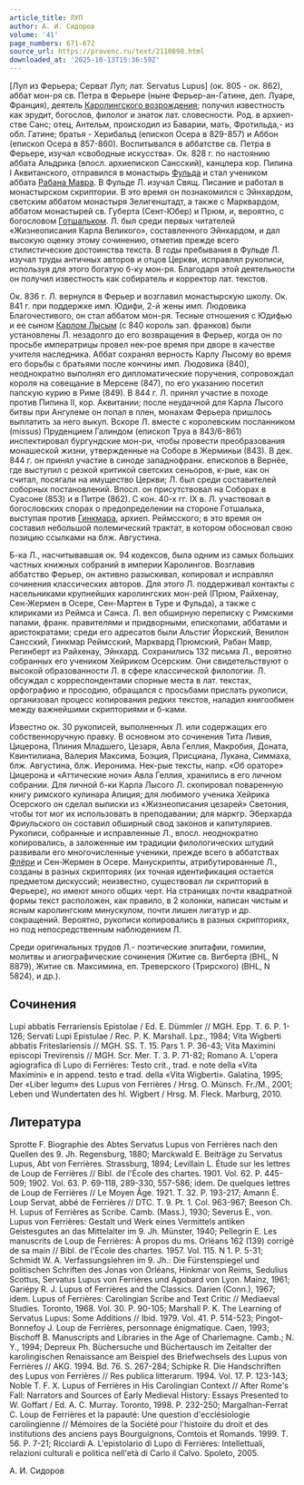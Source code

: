 ```yaml
---
article_title: ЛУП
author: А. И. Сидоров
volume: '41'
page_numbers: 671-672
source_url: https://pravenc.ru/text/2110898.html
downloaded_at: '2025-10-13T15:36:59Z'
---
```


[Луп из Ферьера; Серват Луп; лат. Servatus Lupus] (ок. 805 - ок. 862), аббат мон-ря св. Петра в Ферьере (ныне Ферьер-ан-Гатине, деп. Луаре, Франция), деятель [Каролингского возрождения](<https://pravenc.ru/text/Каролингское возрождение.html>); получил известность как эрудит, богослов, филолог и знаток лат. словесности. Род. в архиеп-стве Санс; отец, Антельм, происходил из Баварии, мать, Фротильда,- из обл. Гатине; братья - Херибальд (епископ Осера в 829-857) и Аббон (епископ Осера в 857-860). Воспитывался в аббатстве св. Петра в Ферьере, изучал «свободные искусства». Ок. 828 г. по настоянию аббата Альдрика (впосл. архиепископ Сансский), канцлера кор. Пипина I Аквитанского, отправился в монастырь [Фульда](https://pravenc.ru/text/Фульда.html) и стал учеником аббата [Рабана Мавра](<https://pravenc.ru/text/Рабан Мавр.html>). В Фульде Л. изучал Свящ. Писание и работал в монастырском скриптории. В это время он познакомился с Эйнхардом, светским аббатом монастыря Зелигенштадт, а также с Марквардом, аббатом монастырей св. Губерта (Сент-Юбер) и Прюм, и, вероятно, с богословом [Готшальком](https://pravenc.ru/text/Готшальком.html). Л. был среди первых читателей «Жизнеописания Карла Великого», составленного Эйнхардом, и дал высокую оценку этому сочинению, отметив прежде всего стилистические достоинства текста. В годы пребывания в Фульде Л. изучал труды античных авторов и отцов Церкви, исправлял рукописи, используя для этого богатую б-ку мон-ря. Благодаря этой деятельности он получил известность как собиратель и корректор лат. текстов.

Ок. 836 г. Л. вернулся в Ферьер и возглавил монастырскую школу. Ок. 841 г. при поддержке имп. Юдифи, 2-й жены имп. Людовика Благочестивого, он стал аббатом мон-ря. Тесные отношения с Юдифью и ее сыном [Карлом Лысым](<https://pravenc.ru/text/Карлом Лысым.html>) (с 840 король зап. франков) были установлены Л. незадолго до его возвращения в Ферьер, когда он по просьбе императрицы провел нек-рое время при дворе в качестве учителя наследника. Аббат сохранял верность Карлу Лысому во время его борьбы с братьями после кончины имп. Людовика (840), неоднократно выполнял его дипломатические поручения, сопровождал короля на совещание в Мерсене (847), по его указанию посетил папскую курию в Риме (849). В 844 г. Л. принял участие в походе против Пипина II, кор. Аквитании; после неудачной для Карла Лысого битвы при Ангулеме он попал в плен, монахам Ферьера пришлось выплатить за него выкуп. Вскоре Л. вместе с королевским посланником (missus) Пруденцием Галиндом (епископ Труа в 843/6-861) инспектировал бургундские мон-ри, чтобы провести преобразования монашеской жизни, утвержденные на Соборе в Жерминьи (843). В дек. 844 г. он принял участие в синоде западнофранк. епископов в Вернёе, где выступил с резкой критикой светских сеньоров, к-рые, как он считал, посягали на имущество Церкви; Л. был среди составителей соборных постановлений. Впосл. он присутствовал на Соборах в Суасоне (853) и в Питре (862). С кон. 40-х гг. IX в. Л. участвовал в богословских спорах о предопределении на стороне Готшалька, выступая против [Гинкмара](https://pravenc.ru/text/Гинкмар.html), архиеп. Реймсского; в это время он составил небольшой полемический трактат, в котором обосновал свою позицию ссылками на блж. Августина.

Б-ка Л., насчитывавшая ок. 94 кодексов, была одним из самых больших частных книжных собраний в империи Каролингов. Возглавив аббатство Ферьер, он активно разыскивал, копировал и исправлял сочинения классических авторов. Для этого Л. поддерживал контакты с насельниками крупнейших каролингских мон-рей (Прюм, Райхенау, Сен-Жермен в Осере, Сен-Мартен в Туре и Фульда), а также с клириками из Реймса и Санса. Л. вел обширную переписку с Римскими папами, франк. правителями и придворными, епископами, аббатами и аристократами; среди его адресатов были Альстиг Йоркский, Венилон Сансский, Гинкмар Реймсский, Марквард Прюмский, Рабан Мавр, Регинберт из Райхенау, Эйнхард. Сохранились 132 письма Л., вероятно собранных его учеником Хейриком Осерским. Они свидетельствуют о высокой образованности Л. в сфере классической филологии. Л. обсуждал с корреспондентами спорные места в лат. текстах, орфографию и просодию, обращался с просьбами прислать рукописи, организовал процесс копирования редких текстов, наладил книгообмен между важнейшими скрипториями и б-ками.

Известно ок. 30 рукописей, выполненных Л. или содержащих его собственноручную правку. В основном это сочинения Тита Ливия, Цицерона, Плиния Младшего, Цезаря, Авла Геллия, Макробия, Доната, Квинтилиана, Валерия Максима, Боэция, Присциана, Лукана, Симмаха, блж. Августина, блж. Иеронима. Нек-рые тексты, напр. «Об ораторе» Цицерона и «Аттические ночи» Авла Геллия, хранились в его личном собрании. Для личной б-ки Карла Лысого Л. скопировал поваренную книгу римского кулинара Апиция; для любимого ученика Хейрика Осерского он сделал выписки из «Жизнеописания цезарей» Светония, чтобы тот мог их использовать в преподавании; для маркгр. Эберхарда Фриульского он составил обширный свод законов и капитуляриев. Рукописи, собранные и исправленные Л., впосл. неоднократно копировались, а заложенные им традиции филологических штудий развивали его многочисленные ученики, прежде всего в аббатствах [Флёри](https://pravenc.ru/text/Флёри.html) и Сен-Жермен в Осере. Манускрипты, атрибутированные Л., созданы в разных скрипториях (их точная идентификация остается предметом дискуссий; неизвестно, существовал ли скрипторий в Ферьере), но имеют много общих черт. На страницах почти квадратной формы текст расположен, как правило, в 2 колонки, написан чистым и ясным каролингским минускулом, почти лишен лигатур и др. сокращений. Вероятно, рукописи копировались в разных скрипториях, но под непосредственным наблюдением Л.

Среди оригинальных трудов Л.- поэтические эпитафии, гомилии, молитвы и агиографические сочинения (Житие св. Вигберта (BHL, N 8879), Житие св. Максимина, еп. Треверского (Трирского) (BHL, N 5824), и др.).

## Сочинения

Lupi abbatis Ferrariensis Epistolae / Ed. E. Dümmler // MGH. Epp. T. 6. P. 1-126; Servati Lupi Epistulae / Rec. P. K. Marshall. Lpz., 1984; Vita Wigberti abbatis Friteslariensis // MGH. SS. T. 15. Pars 1. P. 36-43; Vita Maximini episcopi Trevirensis // MGH. Scr. Mer. T. 3. P. 71-82; Romano A. L'opera agiografica di Lupo di Ferrières: Testo crit., trad. e note della «Vita Maximini» e in append. testo e trad. della «Vita Wigberti». Galatina, 1995; Der «Liber legum» des Lupus von Ferrières / Hrsg. O. Münsch. Fr./M., 2001; Leben und Wundertaten des hl. Wigbert / Hrsg. M. Fleck. Marburg, 2010.

## Литература

Sprotte F. Biographie des Abtes Servatus Lupus von Ferrières nach den Quellen des 9. Jh. Regensburg, 1880; Marckwald E. Beiträge zu Servatus Lupus, Abt von Ferrières. Strassburg, 1894; Levillain L. Étude sur les lettres de Loup de Ferrières // Bibl. de l'École des chartes. 1901. Vol. 62. P. 445-509; 1902. Vol. 63. P. 69-118, 289-330, 557-586; idem. De quelques lettres de Loup de Ferrières // Le Moyen Âge. 1921. T. 32. P. 193-217; Amann É. Loup Servat, abbé de Ferrières // DTC. T. 9. Pt. 1. Col. 963-967; Beeson Ch. H. Lupus of Ferrières as Scribe. Camb. (Mass.), 1930; Severus E., von. Lupus von Ferrières: Gestalt und Werk eines Vermittels antiken Geistesgutes an das Mittelalter im 9. Jh. Münster, 1940; Pellegrin E. Les manuscrits de Loup de Ferrières: À propos du ms. Orléans 162 (139) corrigé de sa main // Bibl. de l'École des chartes. 1957. Vol. 115. N 1. P. 5-31; Schmidt W. A. Verfassungslehren im 9. Jh.: Die Fürstenspiegel und politischen Schriften des Jonas von Orléans, Hinkmar von Reims, Sedulius Scottus, Servatus Lupus von Ferrières und Agobard von Lyon. Mainz, 1961; Gariépy R. J. Lupus of Ferrières and the Classics. Darien (Conn.), 1967; idem. Lupus of Ferrières: Carolingian Scribe and Text Critic // Mediaeval Studies. Toronto, 1968. Vol. 30. P. 90-105; Marshall P. K. The Learning of Servatus Lupus: Some Additions // Ibid. 1979. Vol. 41. P. 514-523; Pingot-Bonnefoy J. Loup de Ferrières, personnage énigmatique. Caen, 1993; Bischoff B. Manuscripts and Libraries in the Age of Charlemagne. Camb.; N. Y., 1994; Depreux Ph. Büchersuche und Büchertausch im Zeitalter der karolingischen Renaissance am Beispiel des Briefwechsels des Lupus von Ferrières // AKG. 1994. Bd. 76. S. 267-284; Schipke R. Die Handschriften des Lupus von Ferrières // Res publica litterarum. 1994. Vol. 17. P. 123-143; Noble T. F. X. Lupus of Ferrières in His Carolingian Context // After Rome's Fall: Narrators and Sources of Early Medieval History: Essays Presented to W. Goffart / Ed. A. C. Murray. Toronto, 1998. P. 232-250; Margalhan-Ferrat C. Loup de Ferrières et la papauté: Une question d'ecclésiologie carolingienne // Mémoires de la Société pour l'histoire du droit et des institutions des anciens pays Bourguignons, Comtois et Romands. 1999. T. 56. P. 7-21; Ricciardi A. L'epistolario di Lupo di Ferrières: Intellettuali, relazioni culturali e politica nell'età di Carlo il Calvo. Spoleto, 2005.

А. И. Сидоров
